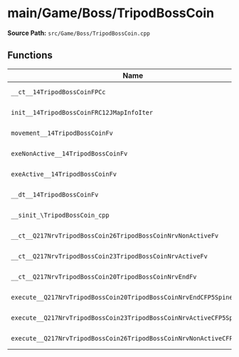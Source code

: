 # main/Game/Boss/TripodBossCoin

**Source Path:** `src/Game/Boss/TripodBossCoin.cpp`

## Functions

| Name | Address | Match % |
|------|---------|---------|
| `__ct__14TripodBossCoinFPCc` | `0x8008A49C` | :white_check_mark: (100.0%) |
| `init__14TripodBossCoinFRC12JMapInfoIter` | `0x8008A4F4` | :white_check_mark: (100.0%) |
| `movement__14TripodBossCoinFv` | `0x8008A588` | :white_check_mark: (100.0%) |
| `exeNonActive__14TripodBossCoinFv` | `0x8008A590` | :white_check_mark: (100.0%) |
| `exeActive__14TripodBossCoinFv` | `0x8008A5DC` | :white_check_mark: (100.0%) |
| `__dt__14TripodBossCoinFv` | `0x8008A6C8` | :white_check_mark: (100.0%) |
| `__sinit_\TripodBossCoin_cpp` | `0x8008A720` | :white_check_mark: (100.0%) |
| `__ct__Q217NrvTripodBossCoin26TripodBossCoinNrvNonActiveFv` | `0x8008A754` | :white_check_mark: (100.0%) |
| `__ct__Q217NrvTripodBossCoin23TripodBossCoinNrvActiveFv` | `0x8008A764` | :white_check_mark: (100.0%) |
| `__ct__Q217NrvTripodBossCoin20TripodBossCoinNrvEndFv` | `0x8008A774` | :white_check_mark: (100.0%) |
| `execute__Q217NrvTripodBossCoin20TripodBossCoinNrvEndCFP5Spine` | `0x8008A784` | :white_check_mark: (100.0%) |
| `execute__Q217NrvTripodBossCoin23TripodBossCoinNrvActiveCFP5Spine` | `0x8008A788` | :white_check_mark: (100.0%) |
| `execute__Q217NrvTripodBossCoin26TripodBossCoinNrvNonActiveCFP5Spine` | `0x8008A790` | :white_check_mark: (100.0%) |